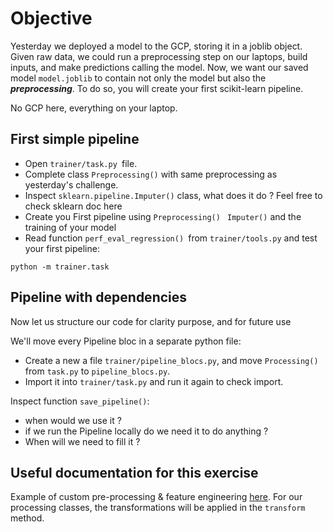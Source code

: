 # Objective

Yesterday we deployed a model to the GCP, storing it in a joblib object. Given raw data, we could run a preprocessing step on our laptops, build inputs, and make predictions calling the model. Now, we want our saved model `model.joblib` to contain not only the model but also the _**preprocessing**_. To do so, you will create your first scikit-learn pipeline.  

No GCP here, everything on your laptop.

## First simple pipeline

- Open `trainer/task.py `file.
- Complete class `Preprocessing()` with same preprocessing as yesterday's challenge.
- Inspect `sklearn.pipeline.Imputer()` class, what does it do ? Feel free to check sklearn doc here
- Create you First pipeline using `Preprocessing() ` `Imputer()` and the training of your model
- Read function `perf_eval_regression() `from `trainer/tools.py` and test your first pipeline:

```
python -m trainer.task
```

## Pipeline with dependencies

Now let us structure our code for clarity purpose, and for future use

We'll move every Pipeline bloc in a separate python file:
- Create a new a file `trainer/pipeline_blocs.py`, and move `Processing()` from `task.py` to `pipeline_blocs.py`.
- Import it into `trainer/task.py` and run it again to check import.

Inspect function `save_pipeline()`: 
- when would we use it ?
- if we run the Pipeline locally do we need it to do anything ? 
- When will we need to fill it ? 

## Useful documentation for this exercise
Example of custom pre-processing & feature engineering [here](https://scikit-learn.org/stable/auto_examples/compose/plot_column_transformer.html#sphx-glr-auto-examples-compose-plot-column-transformer-py). For our processing classes, the transformations will be applied in the `transform` method.
